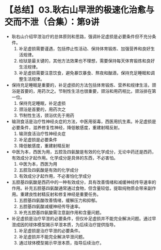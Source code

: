 # 【总结】03.耿右山早泄的极速化治愈与交而不泄（合集）：第9讲

-   耿右山介绍早泄治疗的总体原则和思路，强调补足虚损是必要条件但不充分条件。
    1.  补足虚损需要谨遇，包括停止性活动、保持体育锻炼、加强营养和良好生活规律。
    2.  给狱是最关键的，其他方法效果也不理想，需要保持每天体育锻炼和良好生活规律。
    3.  补足虚损需要注意饮食，避免暴饮暴食、熬夜和酗酒，保持充足睡眠和调整生活规律。
-   保持充足睡眠是重要的，补足虚损的方法包括体育锻炼、营养和规律生活，颈浴是首要的，用药次之。节制性生活也很重要，颈浴和用药相比，颈浴排在第一位。
    1.  保持充足睡眠，补足虚损
    2.  颈浴是首要的，用药次之
    3.  节制性生活，颈浴优先于用药
-   输测食活是治疗性神经炎症的方法，中医用驱毒，西医用抗生素。补足虚损是必要条件，滋养修复性神经，降低敏感度，重建射精反射。
    1.  输测食活治疗性神经炎症
    2.  补足虚损是必要条件
    3.  降低敏感度，重建射精反射
-   中医为本，西医为用，五腔及四氨酸是有效的化学成分，无论中药还是西药，有效成分才起作用。化学成分是具体的东西，不必害怕。
    1.  中医为本，西医为用
    2.  五腔及四氨酸是有效的化学成分
    3.  有效成分才起作用，不必害怕化学成分
-   五腔基四氨酸是西药中的一种有效成分，具有改善情绪和减缓神经传导速率的作用。补充五腔基四氨酸通常通过食物，但含量较低，提取纯物质会带来副作用。重建良性射精反射和修复神经是重要任务。
    1.  五腔基四氨酸改善情绪，缓解压力和抑郁。
    2.  五腔基四氨酸减缓神经传导速率。
    3.  补充五腔基四氨酸需注意副作用和含量问题。
-   补足虚损是治疗早泄的必要条件，但仅补足虚损并不能完全解决问题。通过早泄成因的球体模型揭示早泄本质，为后续治疗提供指导。
    1.  补足虚损是治疗早泄的必要条件。
    2.  补足虚损并不能完全解决早泄问题。
    3.  通过球体模型揭示早泄本质，指导后续治疗。